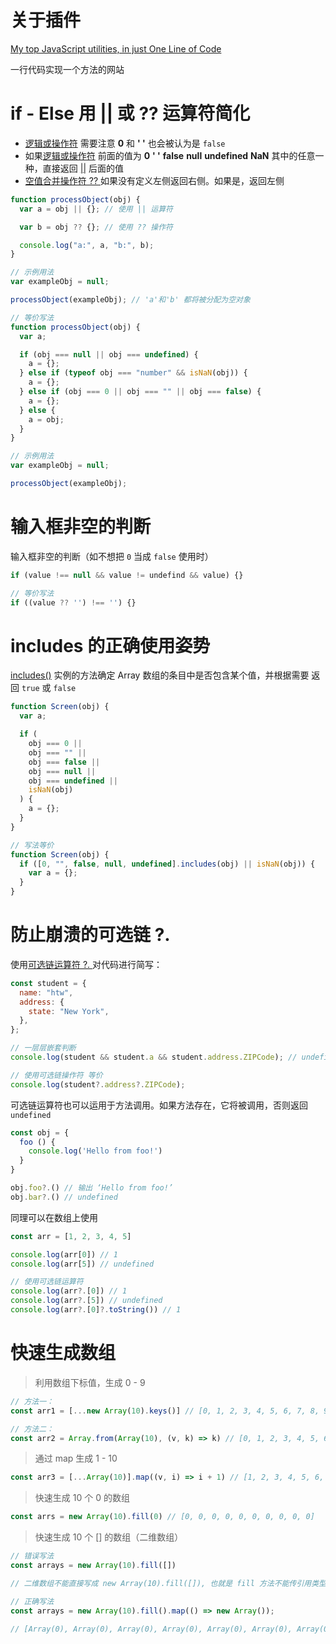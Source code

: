 # 关于插件

 [My top JavaScript utilities, in just One Line of Code](https://phuoc.ng/collection/1-loc/)

一行代码实现一个方法的网站

# if - Else 用 || 或 ?? 运算符简化

* [逻辑或操作符](https://github.com/htllog/StudyNotes/blob/main/JavaScript/%E9%80%BB%E8%BE%91%E6%88%96.md) 需要注意 **0** 和 **' '** 也会被认为是 `false`
* 如果[逻辑或操作符](https://github.com/htllog/StudyNotes/blob/main/JavaScript/%E9%80%BB%E8%BE%91%E6%88%96.md) 前面的值为 **0** **' '** **false** **null** **undefined** **NaN** 其中的任意一种，直接返回 [||](https://github.com/htllog/StudyNotes/blob/main/JavaScript/%E9%80%BB%E8%BE%91%E6%88%96.md) 后面的值
* [空值合并操作符 ?? ](https://github.com/htllog/StudyNotes/blob/main/JavaScript/%E7%A9%BA%E5%80%BC%E5%90%88%E5%B9%B6%E8%BF%90%E7%AE%97%E7%AC%A6.md) 如果没有定义左侧返回右侧。如果是，返回左侧

```js
function processObject(obj) {
  var a = obj || {}; // 使用 || 运算符

  var b = obj ?? {}; // 使用 ?? 操作符

  console.log("a:", a, "b:", b);
}

// 示例用法
var exampleObj = null;

processObject(exampleObj); // 'a'和'b' 都将被分配为空对象

// 等价写法
function processObject(obj) {
  var a;

  if (obj === null || obj === undefined) {
    a = {};
  } else if (typeof obj === "number" && isNaN(obj)) {
    a = {};
  } else if (obj === 0 || obj === "" || obj === false) {
    a = {};
  } else {
    a = obj;
  }
}

// 示例用法
var exampleObj = null;

processObject(exampleObj);
```

# 输入框非空的判断

输入框非空的判断（如不想把 `0` 当成 `false` 使用时）

```js
if (value !== null && value != undefind && value) {}

// 等价写法
if ((value ?? '') !== '') {}
```

# includes 的正确使用姿势

[includes()](https://developer.mozilla.org/en-US/docs/Web/JavaScript/Reference/Global_Objects/Array/includes) 实例的方法确定 Array 数组的条目中是否包含某个值，并根据需要 返回 `true` 或 `false`

```js
function Screen(obj) {
  var a;

  if (
    obj === 0 ||
    obj === "" ||
    obj === false ||
    obj === null ||
    obj === undefined ||
    isNaN(obj)
  ) {
    a = {};
  }
}

// 写法等价
function Screen(obj) {
  if ([0, "", false, null, undefined].includes(obj) || isNaN(obj)) {
    var a = {};
  }
}
```

# 防止崩溃的可选链 ?.

使用[可选链运算符 ?. ](https://github.com/htllog/StudyNotes/blob/main/JavaScript/%E5%8F%AF%E9%80%89%E9%93%BE%E8%BF%90%E7%AE%97%E7%AC%A6.md)对代码进行简写：

```javascript
const student = {
  name: "htw",
  address: {
    state: "New York",
  },
};

// 一层层嵌套判断
console.log(student && student.a && student.address.ZIPCode); // undefind

// 使用可选链操作符 等价
console.log(student?.address?.ZIPCode);
```

可选链运算符也可以运用于方法调用。如果方法存在，它将被调用，否则返回 `undefined`

```javascript
const obj = {
  foo () {
    console.log('Hello from foo!')
  }
}

obj.foo?.() // 输出 ‘Hello from foo!’
obj.bar?.() // undefined
```

同理可以在数组上使用

```javascript
const arr = [1, 2, 3, 4, 5]

console.log(arr[0]) // 1
console.log(arr[5]) // undefined

// 使用可选链运算符
console.log(arr?.[0]) // 1
console.log(arr?.[5]) // undefined
console.log(arr?.[0]?.toString()) // 1
```


# 快速生成数组

> 利用数组下标值，生成 0 - 9

```javascript
// 方法一：
const arr1 = [...new Array(10).keys()] // [0, 1, 2, 3, 4, 5, 6, 7, 8, 9]

// 方法二：
const arr2 = Array.from(Array(10), (v, k) => k) // [0, 1, 2, 3, 4, 5, 6, 7, 8, 9]
```

> 通过 map 生成 1 - 10

```javascript
const arr3 = [...Array(10)].map((v, i) => i + 1) // [1, 2, 3, 4, 5, 6, 7, 8, 9, 10]
```

> 快速生成 10 个 0 的数组

```javascript
const arrs = new Array(10).fill(0) // [0, 0, 0, 0, 0, 0, 0, 0, 0, 0]
```

> 快速生成 10 个 [] 的数组（二维数组）

```javascript
// 错误写法
const arrays = new Array(10).fill([]) 

// 二维数组不能直接写成 new Array(10).fill([]), 也就是 fill 方法不能传引用类型的值，[] 换成 new Array() 也不行. 因为 fill 里传入引用类型值会导致每一个数组都指向同一个地址，改变一个数据的时候其他数据也会随之改变

// 正确写法
const arrays = new Array(10).fill().map(() => new Array());

// [Array(0), Array(0), Array(0), Array(0), Array(0), Array(0), Array(0), Array(0), Array(0), Array(0)]
```



